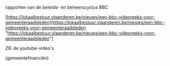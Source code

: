 rapporten van de beleids- en beheerscyclus BBC  

\[<https://lokaalbestuur.vlaanderen.be/nieuws/een-bbc-videoreeks-voor-gemeenteraadsleden](https://lokaalbestuur.vlaanderen.be/nieuws/een-bbc-videoreeks-voor-gemeenteraadsleden> "<https://lokaalbestuur.vlaanderen.be/nieuws/een-bbc-videoreeks-voor-gemeenteraadsleden>"\]

ZIE de youtube-video's

(gemeentefinanciën)
